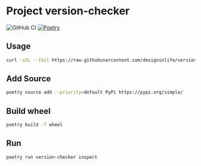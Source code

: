 # Project version-checker

![GitHub CI](https://github.com/designinlife/version-checker/actions/workflows/ci.yml/badge.svg)
[![Poetry](https://img.shields.io/endpoint?url=https://python-poetry.org/badge/v0.json)](https://python-poetry.org/)

## Usage

```bash
curl -sSL --fail https://raw.githubusercontent.com/designinlife/version-checker/main/data/all.json | jq
```

## Add Source

```bash
poetry source add --priority=default PyPi https://pypi.org/simple/
```

## Build wheel

```bash
poetry build -f wheel
```

## Run

```bash
poetry run version-checker inspect
```
